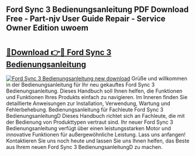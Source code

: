 ## Ford Sync 3 Bedienungsanleitung PDF Download Free - Part-njv User Guide Repair - Service Owner Edition uwoem

# <h2><a href="http://df02m0.blite.top/?on=Ford+Sync+3+Bedienungsanleitung">🔗Download 👉🔴 Ford Sync 3 Bedienungsanleitung</a></h2>

[![Ford Sync 3 Bedienungsanleitung new download](https://i.imgur.com/lujVjoI.png)](http://df02m0.blite.top/?on=Ford+Sync+3+Bedienungsanleitung)
Grüße und willkommen in der Bedienungsanleitung für Ihr neu gekauftes Ford Sync 3 Bedienungsanleitung. Dieses Handbuch soll Ihnen helfen, die Funktionen und Funktionen Ihres Produkts einfach zu navigieren. Im Inneren finden Sie detaillierte Anweisungen zur Installation, Verwendung, Wartung und Fehlerbehebung. Bedienungsanleitung für Fachleute Ford Sync 3 BedienungsanleitungD Dieses Handbuch richtet sich an Fachleute, die mit der Bedienung von Produkttypen vertraut sind. Ihr neuer Ford Sync 3 Bedienungsanleitung verfügt über einen leistungsstarken Motor und innovative Funktionen für außergewöhnliche Leistung. Lass uns anfangen! Kontaktieren Sie uns noch heute und lassen Sie uns Ihnen helfen, das Beste aus Ihrem neuen Ford Sync 3 BedienungsanleitungD zu machen.
